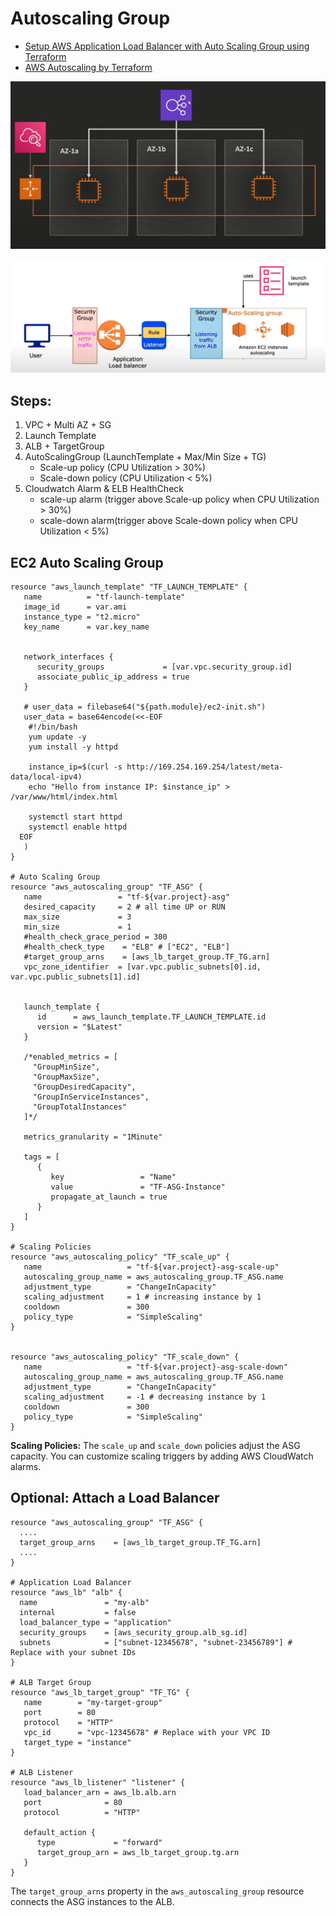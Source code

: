 # Autoscaling Group
- [Setup AWS Application Load Balancer with Auto Scaling Group using Terraform](https://www.youtube.com/watch?v=1m54kzfjGtM)
- [AWS Autoscaling by Terraform](https://www.youtube.com/watch?v=9Z0heLHN2Xk)

![vpc.png](autoscaling_dlt.png)

![img.png](autoscaling.png)

## Steps:
1. VPC + Multi AZ + SG
2. Launch Template
3. ALB + TargetGroup
4. AutoScalingGroup (LaunchTemplate + Max/Min Size + TG)
   - Scale-up policy   (CPU Utilization > 30%)
   - Scale-down policy (CPU Utilization < 5%)
5. Cloudwatch Alarm & ELB HealthCheck
   - scale-up alarm (trigger above Scale-up policy when CPU Utilization > 30%)
   - scale-down alarm(trigger above Scale-down policy when CPU Utilization < 5%)



## EC2 Auto Scaling Group
````hcl
resource "aws_launch_template" "TF_LAUNCH_TEMPLATE" {
   name          = "tf-launch-template"
   image_id      = var.ami
   instance_type = "t2.micro"
   key_name      = var.key_name


   network_interfaces {
      security_groups             = [var.vpc.security_group.id]
      associate_public_ip_address = true
   }

   # user_data = filebase64("${path.module}/ec2-init.sh")
   user_data = base64encode(<<-EOF
    #!/bin/bash
    yum update -y
    yum install -y httpd

    instance_ip=$(curl -s http://169.254.169.254/latest/meta-data/local-ipv4)
    echo "Hello from instance IP: $instance_ip" > /var/www/html/index.html

    systemctl start httpd
    systemctl enable httpd
  EOF
   )
}

# Auto Scaling Group
resource "aws_autoscaling_group" "TF_ASG" {
   name                 = "tf-${var.project}-asg"
   desired_capacity     = 2 # all time UP or RUN
   max_size             = 3
   min_size             = 1
   #health_check_grace_period = 300
   #health_check_type    = "ELB" # ["EC2", "ELB"]
   #target_group_arns    = [aws_lb_target_group.TF_TG.arn]
   vpc_zone_identifier  = [var.vpc.public_subnets[0].id, var.vpc.public_subnets[1].id]


   launch_template {
      id      = aws_launch_template.TF_LAUNCH_TEMPLATE.id
      version = "$Latest"
   }

   /*enabled_metrics = [
     "GroupMinSize",
     "GroupMaxSize",
     "GroupDesiredCapacity",
     "GroupInServiceInstances",
     "GroupTotalInstances"
   ]*/

   metrics_granularity = "1Minute"

   tags = [
      {
         key                 = "Name"
         value               = "TF-ASG-Instance"
         propagate_at_launch = true
      }
   ]
}

# Scaling Policies
resource "aws_autoscaling_policy" "TF_scale_up" {
   name                   = "tf-${var.project}-asg-scale-up"
   autoscaling_group_name = aws_autoscaling_group.TF_ASG.name
   adjustment_type        = "ChangeInCapacity"
   scaling_adjustment     = 1 # increasing instance by 1
   cooldown               = 300
   policy_type            = "SimpleScaling"
}


resource "aws_autoscaling_policy" "TF_scale_down" {
   name                   = "tf-${var.project}-asg-scale-down"
   autoscaling_group_name = aws_autoscaling_group.TF_ASG.name
   adjustment_type        = "ChangeInCapacity"
   scaling_adjustment     = -1 # decreasing instance by 1
   cooldown               = 300
   policy_type            = "SimpleScaling"
}
````
**Scaling Policies:** The `scale_up` and `scale_down` policies adjust the ASG capacity. You can customize scaling triggers by adding AWS CloudWatch alarms.


## Optional: Attach a Load Balancer
````hcl
resource "aws_autoscaling_group" "TF_ASG" {
  ....
  target_group_arns    = [aws_lb_target_group.TF_TG.arn]
  ....
}

# Application Load Balancer
resource "aws_lb" "alb" {
  name               = "my-alb"
  internal           = false
  load_balancer_type = "application"
  security_groups    = [aws_security_group.alb_sg.id]
  subnets            = ["subnet-12345678", "subnet-23456789"] # Replace with your subnet IDs
}

# ALB Target Group
resource "aws_lb_target_group" "TF_TG" {
   name        = "my-target-group"
   port        = 80
   protocol    = "HTTP"
   vpc_id      = "vpc-12345678" # Replace with your VPC ID
   target_type = "instance"
}

# ALB Listener
resource "aws_lb_listener" "listener" {
   load_balancer_arn = aws_lb.alb.arn
   port              = 80
   protocol          = "HTTP"

   default_action {
      type             = "forward"
      target_group_arn = aws_lb_target_group.tg.arn
   }
}
````
The `target_group_arns` property in the `aws_autoscaling_group` resource connects the ASG instances to the ALB.